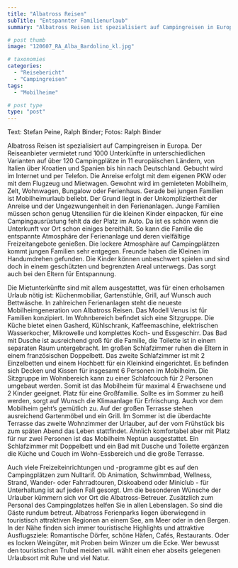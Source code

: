 ```yaml
---
title: "Albatross Reisen"
subTitle: "Entspannter Familienurlaub"
summary: "Albatross Reisen ist spezialisiert auf Campingreisen in Europa. Der Reiseanbieter vermietet rund 1000 Unterkünfte in unterschiedlichen Varianten auf über 120 Campingplätze in 11 europäischen Ländern, von Italien über Kroatien und Spanien bis hin nach Deutschland. Gebucht wird im Internet und per Telefon. Die Anreise erfolgt }"

# post thumb
image: "120607_RA_Alba_Bardolino_kl.jpg"

# taxonomies
categories: 
  - "Reisebericht"
  - "Campingreisen"
tags:
  - "Mobilheime"

# post type
type: "post"
---
```


Text: Stefan Peine, Ralph Binder; Fotos: Ralph Binder  

 Albatross Reisen ist spezialisiert auf Campingreisen in Europa. Der Reiseanbieter vermietet rund 1000 Unterkünfte in unterschiedlichen Varianten auf über 120 Campingplätze in 11 europäischen Ländern, von Italien über Kroatien und Spanien bis hin nach Deutschland. Gebucht wird im Internet und per Telefon. Die Anreise erfolgt mit dem eigenen PKW oder mit dem Flugzeug und Mietwagen. Gewohnt wird im gemieteten Mobilheim, Zelt, Wohnwagen, Bungalow oder Ferienhaus. Gerade bei jungen Familien ist Mobilheimurlaub beliebt. Der Grund liegt in der Unkompliziertheit der Anreise und der Ungezwungenheit in den Ferienanlagen. Junge Familien müssen schon genug Utensilien für die kleinen Kinder einpacken, für eine Campingausrüstung fehlt da der Platz im Auto. Da ist es schön wenn die Unterkunft vor Ort schon einiges bereithält. So kann die Familie die entspannte Atmosphäre der Ferienanlage und deren vielfältige Freizeitangebote genießen. Die lockere Atmosphäre auf Campingplätzen kommt jungen Familien sehr entgegen. Freunde haben die Kleinen im Handumdrehen gefunden. Die Kinder können unbeschwert spielen und sind doch in einem geschützten und begrenzten Areal unterwegs. Das sorgt auch bei den Eltern für Entspannung.  

 Die Mietunterkünfte sind mit allem ausgestattet, was für einen erholsamen Urlaub nötig ist: Küchenmobiliar, Gartenstühle, Grill, auf Wunsch auch Bettwäsche. In zahlreichen Ferienanlagen steht die neueste Mobilheimgeneration von Albatross Reisen. Das Modell Venus ist für Familien konzipiert. Im Wohnbereich befindet sich eine Sitzgruppe. Die Küche bietet einen Gasherd, Kühlschrank, Kaffeemaschine, elektrischen Wasserkocher, Mikrowelle und komplettes Koch- und Essgeschirr. Das Bad mit Dusche ist ausreichend groß für die Familie, die Toilette ist in einem separaten Raum untergebracht. Im großen Schlafzimmer ruhen die Eltern in einem französischen Doppelbett. Das zweite Schlafzimmer ist mit 2 Einzelbetten und einem Hochbett für ein Kleinkind eingerichtet. Es befinden sich Decken und Kissen für insgesamt 6 Personen im Mobilheim. Die Sitzgruppe im Wohnbereich kann zu einer Schlafcouch für 2 Personen umgebaut werden. Somit ist das Mobilheim für maximal 4 Erwachsene und 2 Kinder geeignet. Platz für eine Großfamilie. Sollte es im Sommer zu heiß werden, sorgt auf Wunsch die Klimaanlage für Erfrischung. Auch vor dem Mobilheim geht’s gemütlich zu. Auf der großen Terrasse stehen ausreichend Gartenmöbel und ein Grill. Im Sommer ist die überdachte Terrasse das zweite Wohnzimmer der Urlauber, auf der vom Frühstück bis zum späten Abend das Leben stattfindet. Ähnlich komfortabel aber mit Platz für nur zwei Personen ist das Mobilheim Neptun ausgestattet. Ein Schlafzimmer mit Doppelbett und ein Bad mit Dusche und Toilette ergänzen die Küche und Couch im Wohn-Essbereich und die große Terrasse.   

 Auch viele Freizeiteinrichtungen und -programme gibt es auf den Campingplätzen zum Nulltarif. Ob Animation, Schwimmbad, Wellness, Strand, Wander- oder Fahrradtouren, Diskoabend oder Miniclub - für Unterhaltung ist auf jeden Fall gesorgt. Um die besonderen Wünsche der Urlauber kümmern sich vor Ort die Albatross-Betreuer. Zusätzlich zum Personal des Campingplatzes helfen Sie in allen Lebenslagen. So sind die Gäste rundum betreut. Albatross Ferienparks liegen überwiegend in touristisch attraktiven Regionen an einem See, am Meer oder in den Bergen. In der Nähe finden sich immer touristische Highlights und attraktive Ausflugsziele: Romantische Dörfer, schöne Häfen, Cafés, Restaurants. Oder es locken Weingüter, mit Proben beim Winzer um die Ecke. Wer bewusst den touristischen Trubel meiden will. wählt einen eher abseits gelegenen Urlaubsort mit Ruhe und viel Natur.